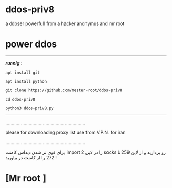 # ddos-priv8
a ddoser powerfull from a hacker anonymus and mr root
# power ddos
_______________________________________________________

***runnig*** :

`apt install git`

`apt install python`

`git clone https://github.com/mester-root/ddos-priv8`

`cd ddos-priv8`

`python3 ddos-priv8.py`

________________________________________________________

..............................................................

please for downloading proxy list use from V.P.N. for iran

..............................................................


برای قوی تر شدن دیداس کامنت import را در لاین 2 socks رو بردارید و از لاین 259 تا 272 را از کامنت در بیاورید !

# __[Mr root ]__
